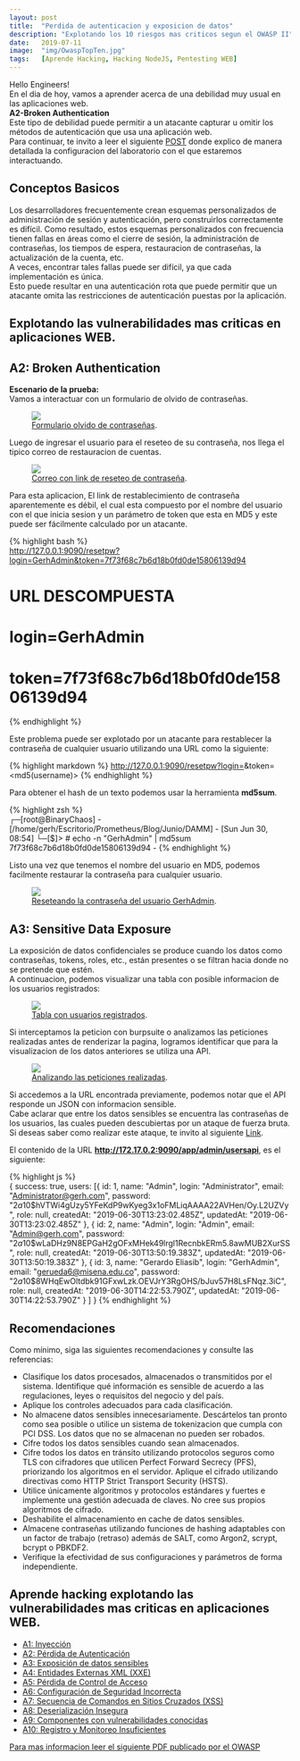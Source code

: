 ```yaml
---
layout: post
title:  "Perdida de autenticacion y exposicion de datos"
description: "Explotando los 10 riesgos mas criticos segun el OWASP II"
date:   2019-07-11
image:  "img/OwaspTopTen.jpg"
tags:   [Aprende Hacking, Hacking NodeJS, Pentesting WEB]
---
```


Hello Engineers!  
En el dia de hoy, vamos a aprender acerca de una debilidad muy usual en las aplicaciones web.  
**A2-Broken Authentication**  
Este tipo de debilidad puede permitir a un atacante capturar u omitir los métodos de autenticación que usa una aplicación web.  
Para continuar, te invito a leer el siguiente [POST](https://hackingprofessional.github.io/Security/Como-realizar-una-inyeccion-SQL-OWASP-I) donde explico de manera detallada la configuracion del laboratorio con el que estaremos interactuando.  

## Conceptos Basicos  
Los desarrolladores frecuentemente crean esquemas personalizados de administración de sesión y autenticación, pero construirlos correctamente es difícil. Como resultado, estos esquemas personalizados con frecuencia tienen fallas en áreas como el cierre de sesión, la administración de contraseñas, los tiempos de espera, restauracion de contraseñas, la actualización de la cuenta, etc.  
A veces, encontrar tales fallas puede ser difícil, ya que cada implementación es única.  
Esto puede resultar en una autenticación rota que puede permitir que un atacante omita las restricciones de autenticación puestas por la aplicación.  

## Explotando las vulnerabilidades mas criticas en aplicaciones WEB.  
## A2: Broken Authentication  
**Escenario de la prueba:**   
Vamos a interactuar con un formulario de olvido de contraseñas.  

<figure>
  <img src="{{site.baseurl}}/img/ForgotPass.png" >
	<figcaption>
    <a href="{{site.baseurl}}/img/ForgotPass.png" title="Formulario olvido de contraseñas">Formulario olvido de contraseñas</a>.
  </figcaption>
</figure>

Luego de ingresar el usuario para el reseteo de su contraseña, nos llega el tipico correo de restauracion de cuentas.  

<figure>
  <img src="{{site.baseurl}}/img/EmailReceived.png" >
	<figcaption>
    <a href="{{site.baseurl}}/img/EmailReceived.png" title="Correo con link de reseteo de contraseña">Correo con link de reseteo de contraseña</a>.
  </figcaption>
</figure>

Para esta aplicacion, El link de restablecimiento de contraseña aparentemente es débil, el cual esta compuesto por el nombre del usuario con el que inicia sesion y un parámetro de token que esta en MD5 y este puede ser fácilmente calculado por un atacante.   

{% highlight bash %}  
http://127.0.0.1:9090/resetpw?login=GerhAdmin&token=7f73f68c7b6d18b0fd0de15806139d94
# URL DESCOMPUESTA
# login=GerhAdmin
# token=7f73f68c7b6d18b0fd0de15806139d94
{% endhighlight %}  

Este problema puede ser explotado por un atacante para restablecer la contraseña de cualquier usuario utilizando una URL como la siguiente:  

{% highlight markdown %} 
http://127.0.0.1:9090/resetpw?login=<username>&token=<md5(username)>
{% endhighlight %}  

Para obtener el hash de un texto podemos usar la herramienta **md5sum**.  

{% highlight zsh %}  
┌─[root@BinaryChaos] - [/home/gerh/Escritorio/Prometheus/Blog/Junio/DAMM] - [Sun Jun 30, 08:54]
└─[$]> # echo -n "GerhAdmin" | md5sum 
7f73f68c7b6d18b0fd0de15806139d94  -
{% endhighlight %}    

Listo una vez que tenemos el nombre del usuario en MD5, podemos facilmente restaurar la contraseña para cualquier usuario.  

<figure>
  <img src="{{site.baseurl}}/img/ResetPass.png" >
	<figcaption>
    <a href="{{site.baseurl}}/img/ResetPass.png" title="Reseteando la contraseña del usuario GerhAdmin">Reseteando la contraseña del usuario GerhAdmin</a>.
  </figcaption>
</figure>

## A3: Sensitive Data Exposure
La exposición de datos confidenciales se produce cuando los datos como contraseñas, tokens, roles, etc., están presentes o se filtran hacia donde no se pretende que estén.  
A continuacion, podemos visualizar una tabla con posible informacion de los usuarios registrados:  

<figure>
  <img src="{{site.baseurl}}/img/SensitiveData.png" >
	<figcaption>
    <a href="{{site.baseurl}}/img/SensitiveData.png" title="Tabla con usuarios registrados">Tabla con usuarios registrados</a>.
  </figcaption>
</figure>

Si interceptamos la peticion con burpsuite o analizamos las peticiones realizadas antes de renderizar la pagina, logramos identificar que para la visualizacion de los datos anteriores se utiliza una API.   

<figure>
  <img src="{{site.baseurl}}/img/SensitiveData2.png" >
	<figcaption>
    <a href="{{site.baseurl}}/img/SensitiveData2.png" title="Analizando las peticiones realizadas">Analizando las peticiones realizadas</a>.
  </figcaption>
</figure>

Si accedemos a la URL encontrada previamente, podemos notar que el API responde un JSON con informacion sensible.  
Cabe aclarar que entre los datos sensibles se encuentra las contraseñas de los usuarios, las cuales pueden descubiertas por un ataque de fuerza bruta.  
Si deseas saber como realizar este ataque, te invito al siguiente [Link]().  

El contenido de la URL **http://172.17.0.2:9090/app/admin/usersapi**, es el siguiente:  

{% highlight js %}  
{
    success: true,
    users: [{
            id: 1,
            name: "Admin",
            login: "Administrator",
            email: "Administrator@gerh.com",
            password: "$2a$10$hVTWi4gUzy5YFeKdP9wKyeg3x1oFMLiqAAAA22AVHen/Oy.L2UZVy",
            role: null,
            createdAt: "2019-06-30T13:23:02.485Z",
            updatedAt: "2019-06-30T13:23:02.485Z"
        },
        {
            id: 2,
            name: "Admin",
            login: "Admin",
            email: "Admin@gerh.com",
            password: "$2a$10$wLaDHz9N8EPGaH2gOFxMHek49lrgl1RecnbkERm5.8awMUB2XurSS",
            role: null,
            createdAt: "2019-06-30T13:50:19.383Z",
            updatedAt: "2019-06-30T13:50:19.383Z"
        },
        {
            id: 3,
            name: "Gerardo Eliasib",
            login: "GerhAdmin",
            email: "gerueda6@misena.edu.co",
            password: "$2a$10$8WHqEwOltdbk91GFxwLzk.OEVJrY3RgOHS/bJuv57H8LsFNqz.3iC",
            role: null,
            createdAt: "2019-06-30T14:22:53.790Z",
            updatedAt: "2019-06-30T14:22:53.790Z"
        }
    ]
}
{% endhighlight %}    

## Recomendaciones  
Como mínimo, siga las siguientes recomendaciones y consulte las referencias:  
  - Clasifique los datos procesados, almacenados o transmitidos por el sistema. Identifique qué información es sensible de acuerdo a las regulaciones, leyes o requisitos del negocio y del país.  
  - Aplique los controles adecuados para cada clasificación.  
  - No almacene datos sensibles innecesariamente. Descártelos tan pronto como sea posible o utilice un sistema de tokenizacion que cumpla con PCI DSS. Los datos que no se almacenan no pueden
ser robados.  
  - Cifre todos los datos sensibles cuando sean almacenados.  
  - Cifre todos los datos en tránsito utilizando protocolos seguros como TLS con cifradores que utilicen Perfect Forward Secrecy (PFS), priorizando los algoritmos en el servidor. Aplique el cifrado utilizando directivas como HTTP Strict Transport Security (HSTS).  
  - Utilice únicamente algoritmos y protocolos estándares y fuertes e implemente una gestión adecuada de claves. No cree sus propios algoritmos de cifrado.  
  - Deshabilite el almacenamiento en cache de datos sensibles.  
  - Almacene contraseñas utilizando funciones de hashing adaptables con un factor de trabajo (retraso) además de SALT, como Argon2, scrypt, bcrypt o PBKDF2.  
  - Verifique la efectividad de sus configuraciones y parámetros de forma independiente.  

## Aprende hacking explotando las vulnerabilidades mas criticas en aplicaciones WEB.  

 - [A1: Inyección](https://hackingprofessional.github.io/Security/Como-realizar-una-inyeccion-SQL-OWASP-I)   
 - [A2: Pérdida de Autenticación](https://hackingprofessional.github.io/Security/Perdida-de-autenticacion-y-exposicion-de-datos-OWASP-II)  
 - [A3: Exposición de datos sensibles](https://hackingprofessional.github.io/Security/Perdida-de-autenticacion-y-exposicion-de-datos-OWASP-II)  
 - [A4: Entidades Externas XML (XXE)](https://hackingprofessional.github.io/Security/Como-realizar-una-inyeccion-XML-OWASP-III)  
 - [A5: Pérdida de Control de Acceso](https://hackingprofessional.github.io/Security/Evadiendo-controles-de-acceso-OWASP-IV)  
 - [A6: Configuración de Seguridad Incorrecta](https://hackingprofessional.github.io/Security/El-riesgo-de-las-Configuraciones-Incorrectas-de-Seguridad-OWAPS-V/)  
 - [A7: Secuencia de Comandos en Sitios Cruzados (XSS)](https://hackingprofessional.github.io/Security/Aprende-a-realizar-una-inyeccion-XSS-OWASP-VI)  
 - [A8: Deserialización Insegura](https://hackingprofessional.github.io/Security/Aprende-que-es-Deserializacion-Insegura-OWASP-VII/)  
 - [A9: Componentes con vulnerabilidades conocidas](https://hackingprofessional.github.io/Security/Explotando-vulnerabilidades-conocidas-OWASP-VIII)  
 - [A10: Registro y Monitoreo Insuficientes](https://hackingprofessional.github.io/Security/Explotando-vulnerabilidades-conocidas-OWASP-VIII)  


 [Para mas informacion leer el siguiente PDF publicado por el OWASP](https://www.owasp.org/images/5/5e/OWASP-Top-10-2017-es.pdf)  